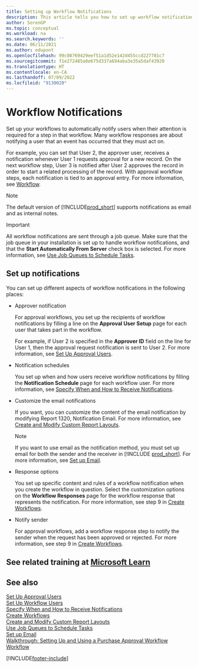 ```yaml
---
title: Setting up Workflow Notifications
description: This article tells you how to set up workflow notifications to alert a user that an event has occurred that they must react to; a workflow response is required.
author: SorenGP
ms.topic: conceptual
ms.workload: na
ms.search.keywords: ''
ms.date: 06/11/2021
ms.author: edupont
ms.openlocfilehash: 99c08769429eef51a1d52e142d455ccd227781c7
ms.sourcegitcommit: f1e272485a0e675d337a694aba3e35a5daf43920
ms.translationtype: HT
ms.contentlocale: en-CA
ms.lasthandoff: 07/09/2022
ms.locfileid: "9130020"
---
```

# <a name="workflow-notifications"></a>Workflow Notifications

Set up your workflows to automatically notify users when their attention is required for a step in that workflow. Many workflow responses are about notifying a user that an event has occurred that they must act on.

For example, you can set that User 2, the approver user, receives a notification whenever User 1 requests approval for a new record. On the next workflow step, User 3 is notified after User 2 approves the record in order to start a related processing of the record. With approval workflow steps, each notification is tied to an approval entry. For more information, see [Workflow](across-workflow.md).  

> [!NOTE]  
> The default version of [!INCLUDE[prod_short](includes/prod_short.md)] supports notifications as email and as internal notes.  

> [!IMPORTANT]  
> All workflow notifications are sent through a job queue. Make sure that the job queue in your installation is set up to handle workflow notifications, and that the **Start Automatically From Server** check box is selected. For more information, see [Use Job Queues to Schedule Tasks](admin-job-queues-schedule-tasks.md).

## <a name="set-up-notifications"></a>Set up notifications

You can set up different aspects of workflow notifications in the following places:  

* Approver notification

    For approval workflows, you set up the recipients of workflow notifications by filling a line on the **Approval User Setup** page for each user that takes part in the workflow.  

    For example, if User 2 is specified in the **Approver ID** field on the line for User 1, then the approval request notification is sent to User 2. For more information, see [Set Up Approval Users](across-how-to-set-up-approval-users.md).  
* Notification schedules

    You set up when and how users receive workflow notifications by filling the **Notification Schedule** page for each workflow user. For more information, see [Specify When and How to Receive Notifications](across-how-to-specify-when-and-how-to-receive-notifications.md).  
* Customize the email notifications

    If you want, you can customize the content of the email notification by modifying Report 1320, Notification Email. For more information, see [Create and Modify Custom Report Layouts](ui-how-create-custom-report-layout.md).  

    > [!NOTE]
    > If you want to use email as the notification method, you must set up email for both the sender and the receiver in [!INCLUDE [prod_short](includes/prod_short.md)]. For more information, see [Set up Email](admin-how-setup-email.md).

* Response options

    You set up specific content and rules of a workflow notification when you create the workflow in question. Select the customization options on the **Workflow Responses** page for the workflow response that represents the notification. For more information, see step 9 in [Create Workflows](across-how-to-create-workflows.md#to-create-a-workflow).  

* Notify sender

    For approval workflows, add a workflow response step to notify the sender when the request has been approved or rejected. For more information, see step 9 in [Create Workflows](across-how-to-create-workflows.md#to-create-a-workflow).  

## <a name="see-related-training-at-microsoft-learn"></a>See related training at [Microsoft Learn](/learn/modules/create-workflows/)

## <a name="see-also"></a>See also 

[Set Up Approval Users](across-how-to-set-up-approval-users.md)  
[Set Up Workflow Users](across-how-to-set-up-workflow-users.md)  
[Specify When and How to Receive Notifications](across-how-to-specify-when-and-how-to-receive-notifications.md)  
[Create Workflows](across-how-to-create-workflows.md)  
[Create and Modify Custom Report Layouts](ui-how-create-custom-report-layout.md)  
[Use Job Queues to Schedule Tasks](admin-job-queues-schedule-tasks.md)  
[Set up Email](admin-how-setup-email.md)  
[Walkthrough: Setting Up and Using a Purchase Approval Workflow](walkthrough-setting-up-and-using-a-purchase-approval-workflow.md)  
[Workflow](across-workflow.md)  


[!INCLUDE[footer-include](includes/footer-banner.md)]